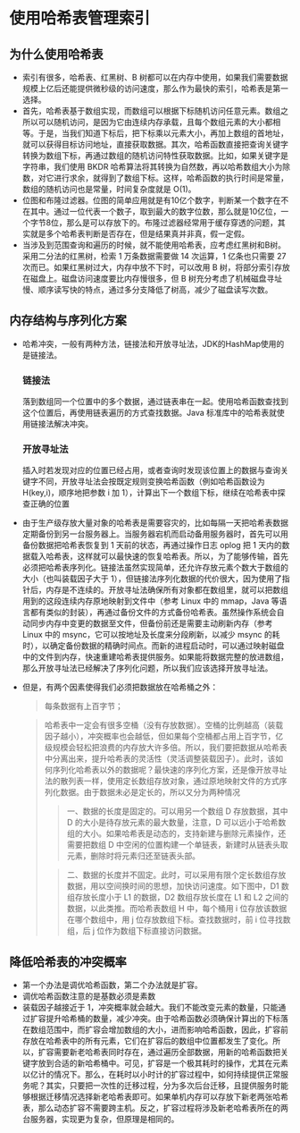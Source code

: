 # 使用哈希表管理索引



## 为什么使用哈希表

- 索引有很多，哈希表、红黑树、B 树都可以在内存中使用，如果我们需要数据规模上亿后还能提供微秒级的访问速度，那么作为最快的索引，哈希表是第一选择。
- 首先，哈希表基于数组实现，而数组可以根据下标随机访问任意元素。数组之所以可以随机访问，是因为它由连续内存承载，且每个数组元素的大小都相等。于是，当我们知道下标后，把下标乘以元素大小，再加上数组的首地址，就可以获得目标访问地址，直接获取数据。其次，哈希函数直接把查询关键字转换为数组下标，再通过数组的随机访问特性获取数据。比如，如果关键字是字符串，我们使用 BKDR 哈希算法将其转换为自然数，再以哈希数组大小为除数，对它进行求余，就得到了数组下标。这样，哈希函数的执行时间是常量，数组的随机访问也是常量，时间复杂度就是 O(1)。
- 位图和布隆过滤器。位图的简单应用就是有10亿个数字，判断某一个数字在不在其中。通过一位代表一个数子，取到最大的数字位数，那么就是10亿位，一个字节8位，那么是可以存放下的。布隆过滤器经常用于缓存穿透的问题，其实就是多个哈希表判断是否存在，但是结果真并非真，假一定假。
- 当涉及到范围查询和遍历的时候，就不能使用哈希表，应考虑红黑树和B树。采用二分法的红黑树，检索 1 万条数据需要做 14 次运算，1 亿条也只需要 27 次而已。如果红黑树过大，内存中放不下时，可以改用 B 树，将部分索引存放在磁盘上。磁盘访问速度要比内存慢很多，但 B 树充分考虑了机械磁盘寻址慢、顺序读写快的特点，通过多分支降低了树高，减少了磁盘读写次数。



## 内存结构与序列化方案

- 哈希冲突，一般有两种方法，链接法和开放寻址法，JDK的HashMap使用的是链接法。

  ### 链接法

  落到数组同一个位置中的多个数据，通过链表串在一起。使用哈希函数查找到这个位置后，再使用链表遍历的方式查找数据。Java 标准库中的哈希表就使用链接法解决冲突。

  ### 开放寻址法

  插入时若发现对应的位置已经占用，或者查询时发现该位置上的数据与查询关键字不同，开放寻址法会按既定规则变换哈希函数（例如哈希函数设为 H(key,i)，顺序地把参数 i 加 1），计算出下一个数组下标，继续在哈希表中探查正确的位置

- 由于生产级存放大量对象的哈希表是需要容灾的，比如每隔一天把哈希表数据定期备份到另一台服务器上。当服务器宕机而启动备用服务器时，首先可以用备份数据把哈希表恢复到 1 天前的状态，再通过操作日志 oplog 把 1 天内的数据载入哈希表，这样就可以最快速的恢复哈希表。所以，为了能够传输，首先必须把哈希表序列化。链接法虽然实现简单，还允许存放元素个数大于数组的大小（也叫装载因子大于 1），但链接法序列化数据的代价很大，因为使用了指针后，内存是不连续的。开放寻址法确保所有对象都在数组里，就可以把数组用到的这段连续内存原地映射到文件中（参考 Linux 中的 mmap，Java 等语言都有类似的封装），再通过备份文件的方式备份哈希表。虽然操作系统会自动同步内存中变更的数据至文件，但备份前还是需要主动刷新内存（参考 Linux 中的 msync，它可以按地址及长度来分段刷新，以减少 msync 的耗时），以确定备份数据的精确时间点。而新的进程启动时，可以通过映射磁盘中的文件到内存，快速重建哈希表提供服务。如果能将数据完整的放进数组，那么开放寻址法已经解决了序列化问题，所以我们应该选择开放寻址法。

- 但是，有两个因素使得我们必须把数据放在哈希桶之外：

  > 每条数据有上百字节；

  > 哈希表中一定会有很多空桶（没有存放数据）。空桶的比例越高（装载因子越小），冲突概率也会越低，但如果每个空桶都占用上百字节，亿级规模会轻松把浪费的内存放大许多倍。所以，我们要把数据从哈希表中分离出来，提升哈希表的灵活性（灵活调整装载因子）。此时，该如何序列化哈希表以外的数据呢？最快速的序列化方案，还是像开放寻址法的散列表一样，使用定长数组存放对象，通过原地映射文件的方式序列化数据。由于数据未必是定长的，所以又分为两种情况
  >
  > > 一、数据的长度是固定的。可以用另一个数组 D 存放数据，其中 D 的大小是待存放元素的最大数量，注意，D 可以远小于哈希数组的大小。如果哈希表是动态的，支持新建与删除元素操作，还需要把数组 D 中空闲的位置构建一个单链表，新建时从链表头取元素，删除时将元素归还至链表头部。
  >
  > > 二、数据的长度并不固定。此时，可以采用有限个定长数组存放数据，用以空间换时间的思想，加快访问速度。如下图中，D1 数组存放长度小于 L1 的数据，D2 数组存放长度在 L1 和 L2 之间的数据，以此类推。而哈希表数组 H 中，每个桶用 i 位存放该数据在哪个数组中，用 j 位存放数组下标。查找数据时，前 i 位寻找数组，后 j 位作为数组下标直接访问数据。

## 降低哈希表的冲突概率

- 第一个办法是调优哈希函数，第二个办法就是扩容。
- 调优哈希函数注意的是基数必须是素数
- 装载因子越接近于 1，冲突概率就会越大。我们不能改变元素的数量，只能通过扩容提升哈希桶的数量，减少冲突。由于哈希函数必须确保计算出的下标落在数组范围中，而扩容会增加数组的大小，进而影响哈希函数，因此，扩容前存放在哈希表中的所有元素，它们在扩容后的数组中位置都发生了变化。所以，扩容需要新老哈希表同时存在，通过遍历全部数据，用新的哈希函数把关键字放到合适的新哈希桶中。可见，扩容是一个极其耗时的操作，尤其在元素以亿计的情况下。那么，在耗时以小时计的扩容过程中，如何持续提供正常服务呢？其实，只要把一次性的迁移过程，分为多次后台迁移，且提供服务时能够根据迁移情况选择新老哈希表即可。如果单机内存可以存放下新老两张哈希表，那么动态扩容不需要跨主机。反之，扩容过程将涉及新老哈希表所在的两台服务器，实现更为复杂，但原理是相同的。